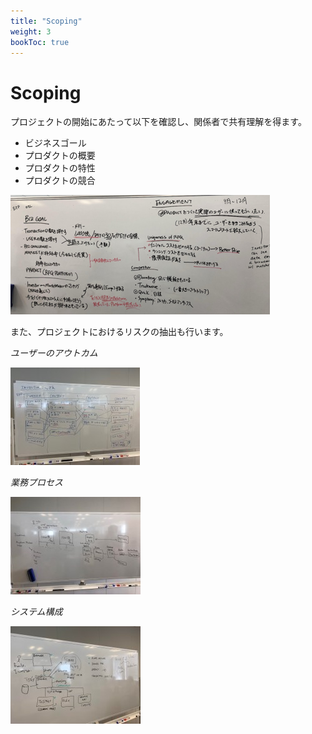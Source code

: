 ```yaml
---
title: "Scoping"
weight: 3
bookToc: true
---
```


# Scoping

プロジェクトの開始にあたって以下を確認し、関係者で共有理解を得ます。
- ビジネスゴール
- プロダクトの概要
- プロダクトの特性
- プロダクトの競合

![共有事項](scoping1.png)

また、プロジェクトにおけるリスクの抽出も行います。

*ユーザーのアウトカム*

![ユーザーのアウトカム](scoping2.jpg)

*業務プロセス*

![業務プロセス](scoping3.jpg)

*システム構成*

![システム構成](scoping4.jpg)
